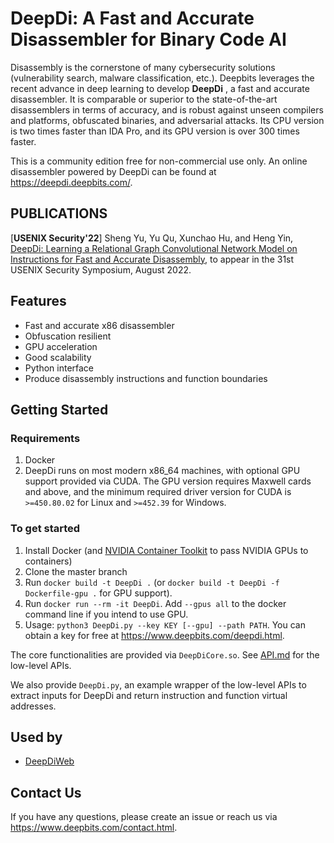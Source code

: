 # DeepDi: A Fast and Accurate Disassembler for Binary Code AI

Disassembly is the cornerstone of many cybersecurity solutions (vulnerability search, malware classification, etc.). Deepbits leverages the recent advance in deep learning to develop **DeepDi** , a fast and accurate disassembler. It is comparable or superior to the state-of-the-art disassemblers in terms of accuracy, and is robust against unseen compilers and platforms, obfuscated binaries, and adversarial attacks. Its CPU version is two times faster than IDA Pro, and its GPU version is over 300 times faster.

This is a community edition free for non-commercial use only. An online disassembler powered by DeepDi can be found at https://deepdi.deepbits.com/.

## PUBLICATIONS
[**USENIX Security'22**] Sheng Yu, Yu Qu, Xunchao Hu, and Heng Yin, [DeepDi: Learning a Relational Graph Convolutional Network Model on Instructions for Fast and Accurate Disassembly](https://www.cs.ucr.edu/~heng/pubs/DeepDi.pdf), to appear in the 31st USENIX Security Symposium, August 2022.

## Features
* Fast and accurate x86 disassembler
* Obfuscation resilient
* GPU acceleration
* Good scalability
* Python interface
* Produce disassembly instructions and function boundaries

## Getting Started
### Requirements
1. Docker
2. DeepDi runs on most modern x86_64 machines, with optional GPU support provided via CUDA. The GPU version requires Maxwell cards and above, and the minimum required driver version for CUDA is `>=450.80.02` for Linux and `>=452.39` for Windows.

### To get started
1. Install Docker (and [NVIDIA Container Toolkit](https://github.com/NVIDIA/nvidia-docker) to pass NVIDIA GPUs to containers)
2. Clone the master branch
3. Run `docker build -t DeepDi .` (or `docker build -t DeepDi -f Dockerfile-gpu .` for GPU support).
4. Run `docker run --rm -it DeepDi`. Add `--gpus all` to the docker command line if you intend to use GPU.
5. Usage: `python3 DeepDi.py --key KEY [--gpu] --path PATH`. You can obtain a key for free at https://www.deepbits.com/deepdi.html.

The core functionalities are provided via `DeepDiCore.so`. See [API.md](API.md) for the low-level APIs.

We also provide `DeepDi.py`, an example wrapper of the low-level APIs to extract inputs for DeepDi and return instruction and function virtual addresses. 


## Used by
* [DeepDiWeb](https://github.com/DeepBitsTechnology/deepdiweb)

## Contact Us
If you have any questions, please create an issue or reach us via https://www.deepbits.com/contact.html.
